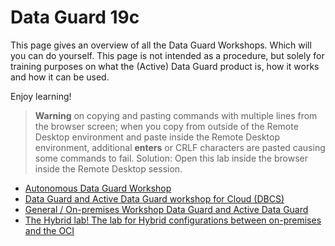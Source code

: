# Data Guard 19c 

This page gives an overview of all the Data Guard Workshops. Which will you can do yourself. This page is not intended as a procedure, but solely for training purposes on what the (Active) Data Guard product is, how it works and how it can be used. 

Enjoy learning!



> **Warning** on copying and pasting commands with multiple lines from the browser screen; when you copy from outside of the Remote Desktop environment and paste inside the Remote Desktop environment, additional **enters** or CRLF characters are pasted causing some commands to fail. Solution: Open this lab inside the browser inside the Remote Desktop session.

* <a href="./Autonomous/" target="_blank">Autonomous Data Guard Workshop</a>
*  <a href="./Cloud/" target="_blank">Data Guard and Active Data Guard workshop for Cloud (DBCS) </a> 
* <a href="./General/" target="_blank">General / On-premises Workshop Data Guard and Active Data Guard</a>
* <a href="./Hybrid" target="_blank">The Hybrid lab! The lab for Hybrid configurations between on-premises and the OCI</a>
